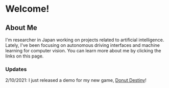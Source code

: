 # Welcome! 

## About Me

I'm researcher in Japan working on projects related to artificial intelligence. Lately, I've been focusing on autonomous driving interfaces and machine learning for computer vision. You can learn more about me by clicking the links on this page.  

### Updates

2/10/2021: I just released a demo for my new game, [Donut Destiny](https://playcanv.as/b/Y1A98hy2/)!
